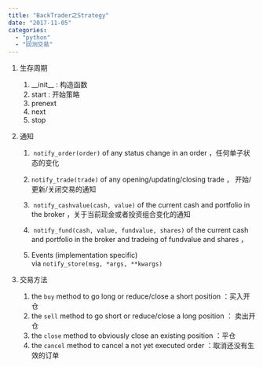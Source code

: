 ```yaml
---
title: "BackTrader之Strategy"
date: "2017-11-05"
categories: 
  - "python"
  - "回测交易"
---
```


1. 生存周期
    1. \_\_init\_\_ : 构造函数
    2. start : 开始策略
    3. prenext
    4. next
    5. stop
2. 通知
    1.  `notify_order(order)` of any status change in an order ，任何单子状态的变化
        
    2. `notify_trade(trade)` of any opening/updating/closing trade ， 开始/更新/关闭交易的通知
        
    3.  `notify_cashvalue(cash, value)` of the current cash and portfolio in the broker ，关于当前现金或者投资组合变化的通知
        
    4.  `notify_fund(cash, value, fundvalue, shares)` of the current cash and portfolio in the broker and tradeing of fundvalue and shares ，
        
    5. Events (implementation specific) via `notify_store(msg, *args, **kwargs)`
        
3. 交易方法
    1. the `buy` method to go long or reduce/close a short position ：买入开仓
    2. the `sell` method to go short or reduce/close a long position ： 卖出开仓
    3. the `close` method to obviously close an existing position ：平仓
    4. the `cancel` method to cancel a not yet executed order ：取消还没有生效的订单
